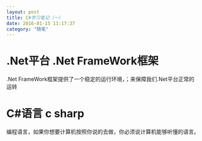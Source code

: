 ```yaml
---
layout: post
title: C#学习笔记（一）
date: 2016-01-15 11:17:37
category: "随笔"
---
```



# .Net平台  .Net FrameWork框架
.Net FrameWork框架提供了一个稳定的运行环境，；来保障我们.Net平台正常的运转

# C#语言 c sharp
编程语言，如果你想要计算机按照你说的去做，你必须说计算机能够听懂的语言。



